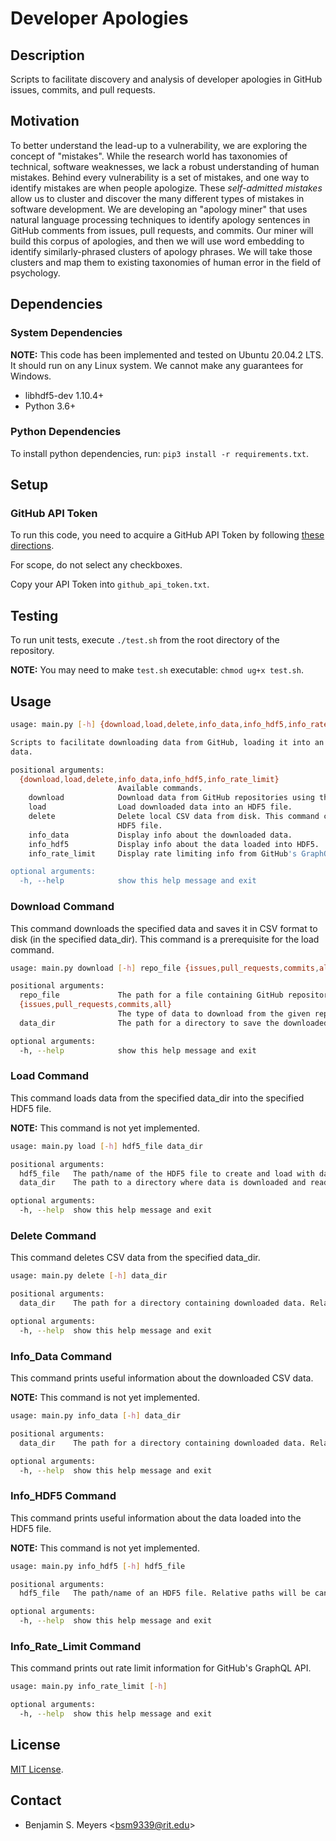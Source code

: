 # Developer Apologies

## Description

Scripts to facilitate discovery and analysis of developer apologies in GitHub issues, commits, and pull requests.

## Motivation

To better understand the lead-up to a vulnerability, we are exploring the concept of "mistakes". While the research world has taxonomies of technical, software weaknesses, we lack a robust understanding of human mistakes. Behind every vulnerability is a set of mistakes, and one way to identify mistakes are when people apologize. These _self-admitted mistakes_ allow us to cluster and discover the many different types of mistakes in software development. We are developing an "apology miner" that uses natural language processing techniques to identify apology sentences in GitHub comments from issues, pull requests, and commits. Our miner will build this corpus of apologies, and then we will use word embedding to identify similarly-phrased clusters of apology phrases. We will take those clusters and map them to existing taxonomies of human error in the field of psychology.

## Dependencies

### System Dependencies

**NOTE:** This code has been implemented and tested on Ubuntu 20.04.2 LTS. It should run on any Linux system. We cannot make any guarantees for Windows.

- libhdf5-dev 1.10.4+
- Python 3.6+

### Python Dependencies

To install python dependencies, run: `pip3 install -r requirements.txt`.

## Setup

### GitHub API Token

To run this code, you need to acquire a GitHub API Token by following [these directions](https://docs.github.com/en/github/authenticating-to-github/keeping-your-account-and-data-secure/creating-a-personal-access-token).

For scope, do not select any checkboxes.

Copy your API Token into `github_api_token.txt`.

## Testing

To run unit tests, execute `./test.sh` from the root directory of the repository.

**NOTE:** You may need to make `test.sh` executable: `chmod ug+x test.sh`.

## Usage

``` bash
usage: main.py [-h] {download,load,delete,info_data,info_hdf5,info_rate_limit} ...

Scripts to facilitate downloading data from GitHub, loading it into an HDF5 file, and analyzing the
data.

positional arguments:
  {download,load,delete,info_data,info_hdf5,info_rate_limit}
                        Available commands.
    download            Download data from GitHub repositories using the GraphQL API.
    load                Load downloaded data into an HDF5 file.
    delete              Delete local CSV data from disk. This command cannot be used to delete the
                        HDF5 file.
    info_data           Display info about the downloaded data.
    info_hdf5           Display info about the data loaded into HDF5.
    info_rate_limit     Display rate limiting info from GitHub's GraphQL API.

optional arguments:
  -h, --help            show this help message and exit
```

### Download Command

This command downloads the specified data and saves it in CSV format to disk (in the specified data_dir). This command is a prerequisite for the load command.

``` bash
usage: main.py download [-h] repo_file {issues,pull_requests,commits,all} data_dir

positional arguments:
  repo_file             The path for a file containing GitHub repository URLs to download data from. This file should contain a single repo URL per line. Relative paths will be canonicalized.
  {issues,pull_requests,commits,all}
                        The type of data to download from the given repositories. All of the relevant metadata, including comments will be downloaded for whichever option is given.
  data_dir              The path for a directory to save the downloaded data to. Relative paths will be canonicalized. Downloaded data will be in the form of a CSV file and placed in a subdirectory, e.g. data_dir/issues/.

optional arguments:
  -h, --help            show this help message and exit
```

### Load Command

This command loads data from the specified data_dir into the specified HDF5 file.

**NOTE:** This command is not yet implemented.

``` bash
usage: main.py load [-h] hdf5_file data_dir

positional arguments:
  hdf5_file   The path/name of the HDF5 file to create and load with data. Relative paths will be canonicalized.
  data_dir    The path to a directory where data is downloaded and ready to be loaded. Relative paths will be canonicalized.

optional arguments:
  -h, --help  show this help message and exit
```

### Delete Command

This command deletes CSV data from the specified data_dir.

``` bash
usage: main.py delete [-h] data_dir

positional arguments:
  data_dir    The path for a directory containing downloaded data. Relative paths will be canonicalized.

optional arguments:
  -h, --help  show this help message and exit
```

### Info_Data Command

This command prints useful information about the downloaded CSV data.

**NOTE:** This command is not yet implemented.

``` bash
usage: main.py info_data [-h] data_dir

positional arguments:
  data_dir    The path for a directory containing downloaded data. Relative paths will be canonicalized.

optional arguments:
  -h, --help  show this help message and exit
```

### Info_HDF5 Command

This command prints useful information about the data loaded into the HDF5 file.

**NOTE:** This command is not yet implemented.

``` bash
usage: main.py info_hdf5 [-h] hdf5_file

positional arguments:
  hdf5_file   The path/name of an HDF5 file. Relative paths will be canonicalized.

optional arguments:
  -h, --help  show this help message and exit
```

### Info_Rate_Limit Command

This command prints out rate limit information for GitHub's GraphQL API.

``` bash
usage: main.py info_rate_limit [-h]

optional arguments:
  -h, --help  show this help message and exit
```

## License

[MIT License](LICENSE).

## Contact

- Benjamin S. Meyers <<bsm9339@rit.edu>>
